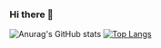 ### Hi there 👋
![Anurag's GitHub stats](https://github-readme-stats.vercel.app/api?username=joaotelini&theme=dark&show_icons=true)
[![Top Langs](https://github-readme-stats.vercel.app/api/top-langs/?username=joaotelini&langs_count=8)](https://github.com/joaotelini/joaotelini)
